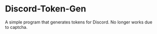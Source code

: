 # Discord-Token-Gen
A simple program that generates tokens for Discord. No longer works due to captcha.
